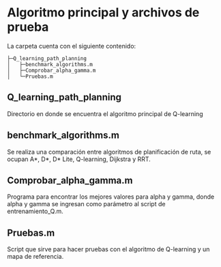 # Algoritmo principal y archivos de prueba

La carpeta cuenta con el siguiente contenido:

```
├─Q_learning_path_planning
│   ├─benchmark_algorithms.m
│   ├─Comprobar_alpha_gamma.m
│   └─Pruebas.m
```

## Q_learning_path_planning 
Directorio en donde se encuentra el algoritmo principal de Q-learning

## benchmark_algorithms.m
Se realiza una comparación entre algoritmos de planificación de ruta, se ocupan A*, D*, D* Lite, Q-learning, Dijkstra y RRT.

## Comprobar_alpha_gamma.m
Programa para encontrar los mejores valores para alpha y gamma, donde alpha y gamma se ingresan como parámetro al script de entrenamiento_Q.m.

## Pruebas.m
Script que sirve para hacer pruebas con el algoritmo de Q-learning y un mapa de referencia.
